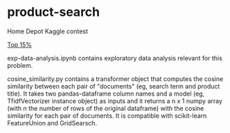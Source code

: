 # product-search
Home Depot Kaggle contest

[Top 15%](https://www.kaggle.com/qw12qw)

exp-data-analysis.ipynb contains exploratory data analysis relevant for this problem.

cosine_similarity.py contains a transformer object that computes the cosine similarity between each pair of "documents" (eg, search term and product title). It takes two pandas-dataframe column names and a model (eg, TfidfVectorizer instance object) as inputs and it returns a n x 1 numpy array (with n the number of rows of the original dataframe) with the cosine similarity for each pair of documents. It is compatible with scikit-learn FeatureUnion and GridSearsch. 
